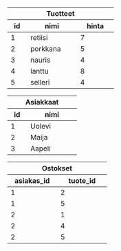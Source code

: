 
<table class="db-table">
<thead>
  <tr><th colspan="3" id="table-title">Tuotteet</th></tr>
  <tr><th width="30">id</th><th width="100">nimi</th><th width="70">hinta</th></tr>
</thead>
<tbody>
  <tr><td>1</td><td>retiisi</td><td>7</td></tr>
  <tr><td>2</td><td>porkkana</td><td>5</td></tr>
  <tr><td>3</td><td>nauris</td><td>4</td></tr>
  <tr><td>4</td><td>lanttu</td><td>8</td></tr>
  <tr><td>5</td><td>selleri</td><td>4</td></tr>
</tbody>
</table>

<table class="db-table">
<thead>
  <tr><th colspan="2" id="table-title">Asiakkaat</th></tr>
  <tr><th width="30">id</th><th width="100">nimi</th></tr>
</thead>
<tbody>
  <tr><td>1</td><td>Uolevi</td></tr>
  <tr><td>2</td><td>Maija</td></tr>
  <tr><td>3</td><td>Aapeli</td></tr>
</tbody>
</table>

<table class="db-table">
<thead>
  <tr><th colspan="2" id="table-title">Ostokset</th></tr>
  <tr><th width="100">asiakas_id</th><th width="100">tuote_id</th></tr>
</thead>
<tbody>
  <tr><td>1</td><td>2</td></tr>
  <tr><td>1</td><td>5</td></tr>
  <tr><td>2</td><td>1</td></tr>
  <tr><td>2</td><td>4</td></tr>
  <tr><td>2</td><td>5</td></tr>
</tbody>
</table>
